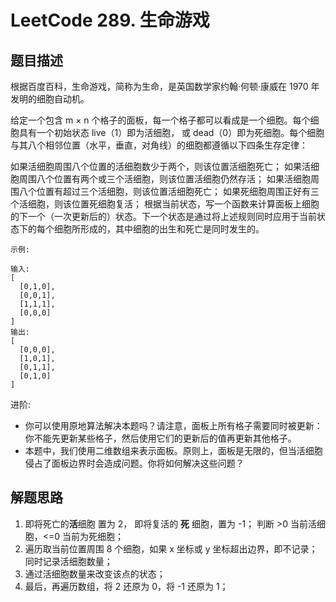# LeetCode 289. 生命游戏

## 题目描述

根据百度百科，生命游戏，简称为生命，是英国数学家约翰·何顿·康威在 1970 年发明的细胞自动机。

给定一个包含 m × n 个格子的面板，每一个格子都可以看成是一个细胞。每个细胞具有一个初始状态 live（1）即为活细胞， 或 dead（0）即为死细胞。每个细胞与其八个相邻位置（水平，垂直，对角线）的细胞都遵循以下四条生存定律：

如果活细胞周围八个位置的活细胞数少于两个，则该位置活细胞死亡；
如果活细胞周围八个位置有两个或三个活细胞，则该位置活细胞仍然存活；
如果活细胞周围八个位置有超过三个活细胞，则该位置活细胞死亡；
如果死细胞周围正好有三个活细胞，则该位置死细胞复活；
根据当前状态，写一个函数来计算面板上细胞的下一个（一次更新后的）状态。下一个状态是通过将上述规则同时应用于当前状态下的每个细胞所形成的，其中细胞的出生和死亡是同时发生的。

```
示例:

输入:
[
  [0,1,0],
  [0,0,1],
  [1,1,1],
  [0,0,0]
]
输出:
[
  [0,0,0],
  [1,0,1],
  [0,1,1],
  [0,1,0]
]
```

进阶:

- 你可以使用原地算法解决本题吗？请注意，面板上所有格子需要同时被更新：你不能先更新某些格子，然后使用它们的更新后的值再更新其他格子。
- 本题中，我们使用二维数组来表示面板。原则上，面板是无限的，但当活细胞侵占了面板边界时会造成问题。你将如何解决这些问题？

## 解题思路

1. 即将死亡的**活**细胞 置为 2， 即将复活的 **死** 细胞，置为 -1； 判断 >0 当前活细胞，<=0 当前为死细胞；
2. 遍历取当前位置周围 8 个细胞，如果 x 坐标或 y 坐标超出边界，即不记录；同时记录活细胞数量；
3. 通过活细胞数量来改变该点的状态；
4. 最后，再遍历数组，将 2 还原为 0，将 -1 还原为 1；
